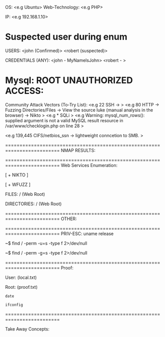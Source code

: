 OS: <e.g Ubuntu>
Web-Technology: <e.g PHP>

IP: <e.g 192.168.1.10>

# Suspected user during enum 
USERS:
<john (Confirmed)>
<robert (suspected)>

CREDENTIALS (ANY):
<john - MyNameIsJohn>
<robert - >

Mysql:
ROOT UNAUTHORIZED ACCESS:
=========================================================================
Community Attack Vectors (To-Try List):
<e.g 22 SSH → >
<e.g 80 HTTP → Fuzzing Directories/Files → View the source luke (manual analysis in the browser) → Nikto  >
<e.g * SQLi  >
<e.g Warning: mysql_num_rows(): supplied argument is not a valid MySQL result resource in /var/www/checklogin.php on line 28 >


<e.g 139,445 CIFS/netbios_ssn →  lightweight conncetion to SMB. >


=========================================================================
NMAP RESULTS:
<PASTE NMAP RESULT>


=========================================================================
Web Services Enumeration:

[ + NIKTO ]

[ + WFUZZ ]

FILES: / (Web Root)
                                            


DIRECTORIES: / (Web Root)
                                                             

=========================================================================
OTHER:


=========================================================================
PRIV-ESC:
uname
release


 ~$ find / -perm -u=s -type f 2>/dev/null

~$ find / -perm -g=s -type f 2>/dev/null
 
=========================================================================
Proof:

User: (local.txt)


Root: (proof.txt)

`date`

`ifconfig`

=========================================================================


Take Away Concepts:
